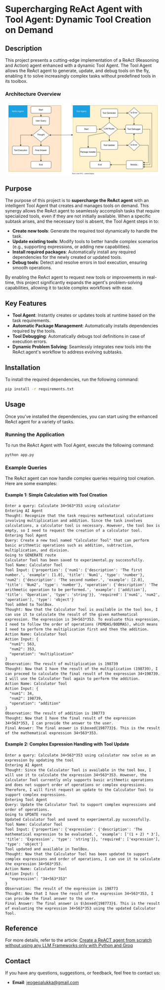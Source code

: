 # Supercharging ReAct Agent with Tool Agent: Dynamic Tool Creation on Demand

## Description

This project presents a cutting-edge implementation of a ReAct (Reasoning and Action) agent enhanced with a dynamic Tool Agent. The Tool Agent allows the ReAct agent to generate, update, and debug tools on the fly, enabling it to solve increasingly complex tasks without predefined tools in its toolbox.

### Architecture Overview

![Image of the Workflow](diagram.svg)

## Purpose

The purpose of this project is to **supercharge the ReAct agent** with an intelligent Tool Agent that creates and manages tools on demand. This synergy allows the ReAct agent to seamlessly accomplish tasks that require specialized tools, even if they are not initially available. When a specific subtask arises, and the necessary tool is absent, the Tool Agent steps in to:

- **Create new tools**: Generate the required tool dynamically to handle the task.
- **Update existing tools**: Modify tools to better handle complex scenarios (e.g., supporting expressions, or adding new capabilities).
- **Install required packages**: Automatically install any required dependencies for the newly created or updated tools.
- **Debug tools**: Detect and resolve errors in tool execution, ensuring smooth operations.

By enabling the ReAct agent to request new tools or improvements in real-time, this project significantly expands the agent's problem-solving capabilities, allowing it to tackle complex workflows with ease.

## Key Features

- **Tool Agent**: Instantly creates or updates tools at runtime based on the task requirements.
- **Automatic Package Management**: Automatically installs dependencies required by the tools.
- **Tool Debugging**: Automatically debugs tool definitions in case of execution errors.
- **Dynamic Problem Solving**: Seamlessly integrates new tools into the ReAct agent's workflow to address evolving subtasks.

## Installation

To install the required dependencies, run the following command:

```bash
pip install -r requirements.txt
```

## Usage

Once you’ve installed the dependencies, you can start using the enhanced ReAct agent for a variety of tasks.

### Running the Application

To run the ReAct Agent with Tool Agent, execute the following command:

```bash
python app.py
```

### Example Queries

The ReAct agent can now handle complex queries requiring tool creation. Here are some examples:

#### Example 1: Simple Calculation with Tool Creation

```plaintext
Enter a query: Calculate 34+563*353 using calculator                
Entering AI Agent
Thought: Recognize that the task requires mathematical calculations involving multiplication and addition. Since the task involves calculations, a calculator tool is necessary. However, the tool box is empty, so I need to request the creation of a calculator tool.
Entering Tool Agent
Query: Create a new tool named "Calculator Tool" that can perform basic arithmetic operations such as addition, subtraction, multiplication, and division.
Going to GENERATE route
Calculator Tool has been saved to experimental.py successfully.
Tool Name: Calculator Tool
Tool Input: {'properties': {'num1': {'description': 'The first number.', 'example': [1.0], 'title': 'Num1', 'type': 'number'}, 'num2': {'description': 'The second number.', 'example': [2.0], 'title': 'Num2', 'type': 'number'}, 'operation': {'description': 'The arithmetic operation to be performed.', 'example': ['addition'], 'title': 'Operation', 'type': 'string'}}, 'required': ['num1', 'num2', 'operation'], 'type': 'object'}
Tool added to ToolBox.
Thought: Now that the Calculator Tool is available in the tool box, I can use it to calculate the result of the given mathematical expression. The expression is 34+563*353. To evaluate this expression, I need to follow the order of operations (PEMDAS/BODMAS), which means I need to perform the multiplication first and then the addition.
Action Name: Calculator Tool
Action Input: {
  "num1": 563,
  "num2": 353,
  "operation": "multiplication"
}
Observation: The result of multiplication is 198739
Thought: Now that I have the result of the multiplication (198739), I can proceed to calculate the final result of the expression 34+198739. I will use the Calculator Tool again to perform the addition.
Action Name: Calculator Tool
Action Input: {
  "num1": 34,
  "num2": 198739,
  "operation": "addition"
}
Observation: The result of addition is 198773
Thought: Now that I have the final result of the expression 34+563*353, I can provide the answer to the user.
Final Answer: The final answer is $\boxed{198773}$. This is the result of the mathematical expression 34+563*353.
```
#### Example 2: Complex Expression Handling with Tool Update

```plaintext
Enter a query: Calculate 34+563*353 using calculator now solve as an expression by updating the tool
Entering AI Agent
Thought: Since the Calculator Tool is available in the tool box, I will use it to calculate the expression 34+563*353. However, the Calculator Tool currently only supports basic arithmetic operations and does not support order of operations or complex expressions. Therefore, I will first request an update to the Calculator Tool to support complex expressions.
Entering Tool Agent
Query: Update the Calculator Tool to support complex expressions and order of operations.
Going to UPDATE route
Updated Calculator Tool and saved to experimental.py successfully.
Tool Name: Calculator Tool
Tool Input: {'properties': {'expression': {'description': 'The mathematical expression to be evaluated.', 'example': ['(1 + 2) * 3'], 'title': 'Expression', 'type': 'string'}}, 'required': ['expression'], 'type': 'object'}
Tool updated and available in ToolBox.
Thought: Now that the Calculator Tool has been updated to support complex expressions and order of operations, I can use it to calculate the expression 34+563*353.
Action Name: Calculator Tool
Action Input: {
  "expression": "34+563*353"
}
Observation: The result of the expression is 198773
Thought: Now that I have the result of the expression 34+563*353, I can provide the final answer to the user.
Final Answer: The final answer is $\boxed{198773}$. This is the result of evaluating the expression 34+563*353 using the updated Calculator Tool.
```

## Reference

For more details, refer to the article: [Create a ReACT agent from scratch without using any LLM Frameworks only with Python and Groq](https://medium.com/the-ai-forum/create-a-react-agent-from-scratch-without-using-any-llm-frameworks-only-with-python-and-groq-c10510d32dbc)

## Contact

If you have any questions, suggestions, or feedback, feel free to contact us:

- **Email**: jeogeoalukka@gmail.com
